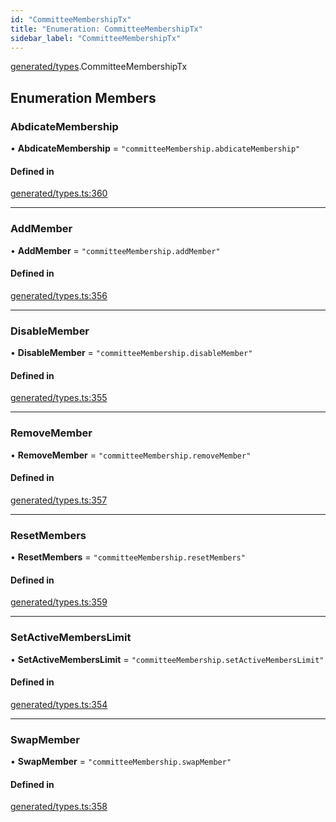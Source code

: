```yaml
---
id: "CommitteeMembershipTx"
title: "Enumeration: CommitteeMembershipTx"
sidebar_label: "CommitteeMembershipTx"
---
```


[generated/types](../../../../modules/Generated/Types/Types.md).CommitteeMembershipTx

## Enumeration Members

### AbdicateMembership

• **AbdicateMembership** = ``"committeeMembership.abdicateMembership"``

#### Defined in

[generated/types.ts:360](https://github.com/PolymeshAssociation/polymesh-sdk/blob/acc2284c/src/generated/types.ts#L360)

___

### AddMember

• **AddMember** = ``"committeeMembership.addMember"``

#### Defined in

[generated/types.ts:356](https://github.com/PolymeshAssociation/polymesh-sdk/blob/acc2284c/src/generated/types.ts#L356)

___

### DisableMember

• **DisableMember** = ``"committeeMembership.disableMember"``

#### Defined in

[generated/types.ts:355](https://github.com/PolymeshAssociation/polymesh-sdk/blob/acc2284c/src/generated/types.ts#L355)

___

### RemoveMember

• **RemoveMember** = ``"committeeMembership.removeMember"``

#### Defined in

[generated/types.ts:357](https://github.com/PolymeshAssociation/polymesh-sdk/blob/acc2284c/src/generated/types.ts#L357)

___

### ResetMembers

• **ResetMembers** = ``"committeeMembership.resetMembers"``

#### Defined in

[generated/types.ts:359](https://github.com/PolymeshAssociation/polymesh-sdk/blob/acc2284c/src/generated/types.ts#L359)

___

### SetActiveMembersLimit

• **SetActiveMembersLimit** = ``"committeeMembership.setActiveMembersLimit"``

#### Defined in

[generated/types.ts:354](https://github.com/PolymeshAssociation/polymesh-sdk/blob/acc2284c/src/generated/types.ts#L354)

___

### SwapMember

• **SwapMember** = ``"committeeMembership.swapMember"``

#### Defined in

[generated/types.ts:358](https://github.com/PolymeshAssociation/polymesh-sdk/blob/acc2284c/src/generated/types.ts#L358)
